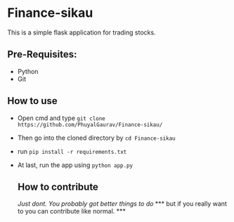 ﻿# Finance-sikau
 
This is a simple flask application for trading stocks.

## Pre-Requisites:
- Python
- Git

## How to use

- Open cmd and type `git clone https://github.com/PhuyalGaurav/Finance-sikau/`
- Then go into the cloned directory by `cd Finance-sikau`
- run `pip install -r requirements.txt`
- At last, run the app using `python app.py`

  ## How to contribute

  *Just dont. You probably got better things to do*
  *** but if you really want to you can contribute like normal. ***
